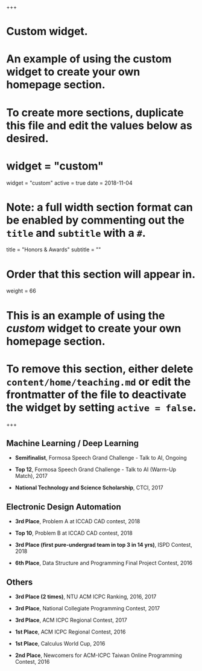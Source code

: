 +++
# Custom widget.
# An example of using the custom widget to create your own homepage section.
# To create more sections, duplicate this file and edit the values below as desired.
# widget = "custom"
widget = "custom"
active = true
date = 2018-11-04

# Note: a full width section format can be enabled by commenting out the `title` and `subtitle` with a `#`.
title = "Honors & Awards"
subtitle = ""

# Order that this section will appear in.
weight = 66

# This is an example of using the *custom* widget to create your own homepage section.
# 
# To remove this section, either delete `content/home/teaching.md` or edit the frontmatter of the file to deactivate the widget by setting `active = false`.
+++

## Machine Learning / Deep Learning

* **Semifinalist**, Formosa Speech Grand Challenge - Talk to AI, Ongoing
 
* **Top 12**, Formosa Speech Grand Challenge - Talk to AI (Warm-Up Match), 2017
 
* **National Technology and Science Scholarship**, CTCI, 2017

## Electronic Design Automation

* **3rd Place**, Problem A at ICCAD CAD contest, 2018

* **Top 10**, Problem B at ICCAD CAD contest, 2018
 
* **3rd Place (first pure-undergrad team in top 3 in 14 yrs)**, ISPD Contest, 2018
 
* **6th Place**, Data Structure and Programming Final Project Contest, 2016

## Others

* **3rd Place (2 times)**, NTU ACM ICPC Ranking, 2016, 2017
 
* **3rd Place**, National Collegiate Programming Contest, 2017
 
* **3rd Place**, ACM ICPC Regional Contest, 2017
 
* **1st Place**, ACM ICPC Regional Contest, 2016
 
* **1st Place**, Calculus World Cup, 2016
 
* **2nd Place**, Newcomers for ACM-ICPC Taiwan Online Programming Contest, 2016
